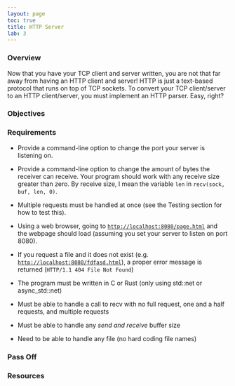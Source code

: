```yaml
---
layout: page
toc: true
title: HTTP Server
lab: 3
---
```


### Overview

Now that you have your TCP client and server written, you are not that far away from having an HTTP client and server! HTTP is just a text-based protocol that runs on top of TCP sockets. To convert your TCP client/server to an HTTP client/server, you must implement an HTTP parser. Easy, right?

### Objectives


### Requirements

- Provide a command-line option to change the port your server is listening on.

- Provide a command-line option to change the amount of bytes the receiver can receive. Your program should work with any receive size greater than zero. By receive size, I mean the variable `len` in `recv(sock, buf, len, 0)`.

- Multiple requests must be handled at once (see the Testing section for how to test this).

- Using a web browser, going to [`http://localhost:8080/page.html`](http://localhost:8080/page.html) and the webpage should load (assuming you set your server to listen on port 8080).

- If you request a file and it does not exist (e.g. [`http://localhost:8080/fdfasd.html`](http://localhost:8080/fdfasd.html)), a proper error message is returned (`HTTP/1.1 404 File Not Found`)

- The program must be written in C or Rust (only using std::net or async_std::net)

- Must be able to handle a call to recv with no full request, one and a half requests, and multiple requests

- Must be able to handle any *send and receive* buffer size

- Need to be able to handle any file (no hard coding file names)


### Pass Off


### Resources

